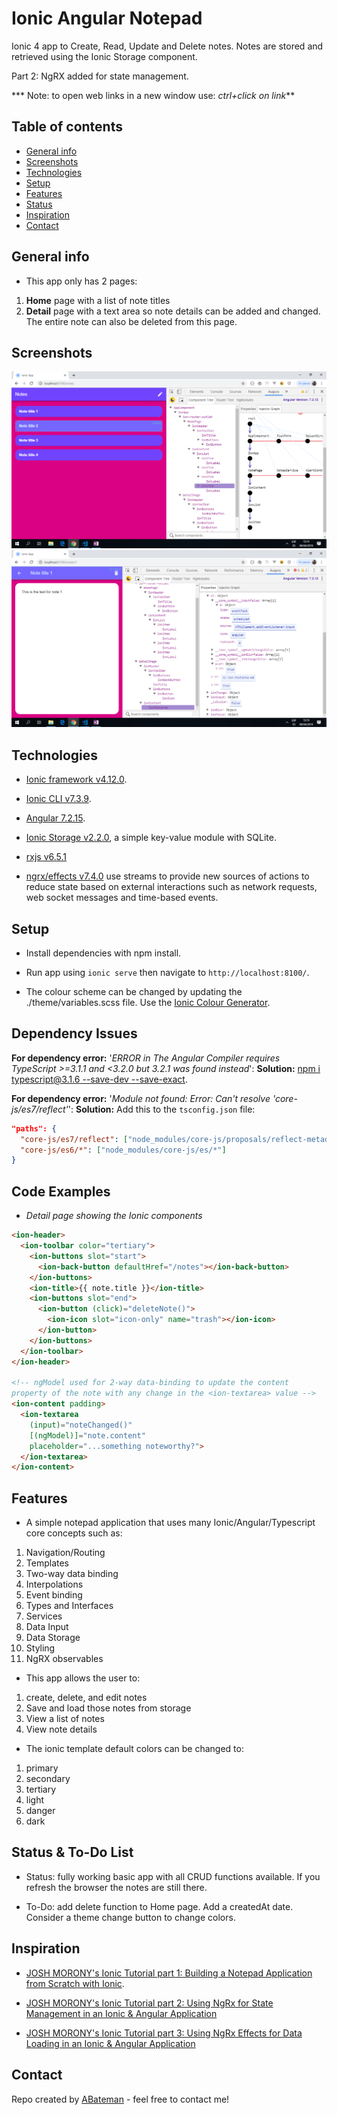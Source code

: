 # Ionic Angular Notepad

Ionic 4 app to Create, Read, Update and Delete notes. Notes are stored and retrieved using the Ionic Storage component.

Part 2: NgRX added for state management.

*** Note: to open web links in a new window use: _ctrl+click on link_**

## Table of contents

* [General info](#general-info)
* [Screenshots](#screenshots)
* [Technologies](#technologies)
* [Setup](#setup)
* [Features](#features)
* [Status](#status)
* [Inspiration](#inspiration)
* [Contact](#contact)

## General info

* This app only has 2 pages:

1. **Home** page with a list of note titles
2. **Detail** page with a text area so note details can be added and changed. The entire note can also be deleted from this page.

## Screenshots

![Example screenshot](./img/notes-page.png)
![Example screenshot](./img/note-text.png)

## Technologies

* [Ionic framework v4.12.0](https://ionicframework.com/docs).

* [Ionic CLI v7.3.9](https://ionicframework.com/docs).

* [Angular 7.2.15](https://angular.io/).

* [Ionic Storage v2.2.0](https://www.npmjs.com/package/@ionic/storage), a simple key-value module with SQLite.

* [rxjs v6.5.1](https://rxjs-dev.firebaseapp.com/)

* [ngrx/effects v7.4.0](https://ngrx.io/guide/effects) use streams to provide new sources of actions to reduce state based on external interactions such as network requests, web socket messages and time-based events.

## Setup

* Install dependencies with npm install.

* Run app using `ionic serve` then navigate to `http://localhost:8100/`.

* The colour scheme can be changed by updating the ./theme/variables.scss file. Use the [Ionic Colour Generator](https://ionicframework.com/docs/theming/color-gencrator).

## Dependency Issues

**For dependency error:** '_ERROR in The Angular Compiler requires TypeScript >=3.1.1 and <3.2.0 but 3.2.1 was found instead_':
**Solution:** [npm i typescript@3.1.6 --save-dev --save-exact](https://stackoverflow.com/questions/53578372/error-in-the-angular-compiler-requires-typescript-3-1-1-and-3-2-0-but-3-2-1-w).

**For dependency error:** '_Module not found: Error: Can't resolve 'core-js/es7/reflect'_':
**Solution:** Add this to the `tsconfig.json` file:

```json
"paths": {
  "core-js/es7/reflect": ["node_modules/core-js/proposals/reflect-metadata"],
  "core-js/es6/*": ["node_modules/core-js/es/*"]
}

```

## Code Examples

* _Detail page showing the Ionic components_

```html
<ion-header>
  <ion-toolbar color="tertiary">
    <ion-buttons slot="start">
      <ion-back-button defaultHref="/notes"></ion-back-button>
    </ion-buttons>
    <ion-title>{{ note.title }}</ion-title>
    <ion-buttons slot="end">
      <ion-button (click)="deleteNote()">
        <ion-icon slot="icon-only" name="trash"></ion-icon>
      </ion-button>
    </ion-buttons>
  </ion-toolbar>
</ion-header>

<!-- ngModel used for 2-way data-binding to update the content 
property of the note with any change in the <ion-textarea> value -->
<ion-content padding>
  <ion-textarea
    (input)="noteChanged()"
    [(ngModel)]="note.content"
    placeholder="...something noteworthy?">
  </ion-textarea>
</ion-content>
```

## Features

* A simple notepad application that uses many Ionic/Angular/Typescript core concepts such as:

1. Navigation/Routing
2. Templates
3. Two-way data binding
4. Interpolations
5. Event binding
6. Types and Interfaces
7. Services
8. Data Input
9. Data Storage
10. Styling
11. NgRX observables

* This app allows the user to:

1. create, delete, and edit notes
2. Save and load those notes from storage
3. View a list of notes
4. View note details

* The ionic template default colors can be changed to:

1. primary
2. secondary
3. tertiary
4. light
5. danger
6. dark

## Status & To-Do List

* Status: fully working basic app with all CRUD functions available. If you refresh the browser the notes are still there.

* To-Do: add delete function to Home page. Add a createdAt date. Consider a theme change button to change colors.

## Inspiration

* [JOSH MORONY's Ionic Tutorial part 1: Building a Notepad Application from Scratch with Ionic](https://www.joshmorony.com/building-a-notepad-application-from-scratch-with-ionic/).

* [JOSH MORONY's Ionic Tutorial part 2: Using NgRx for State Management in an Ionic & Angular Application](https://www.joshmorony.com/using-ngrx-for-state-management-in-an-ionic-angular-application/)

* [JOSH MORONY's Ionic Tutorial part 3: Using NgRx Effects for Data Loading in an Ionic & Angular Application](https://www.joshmorony.com/using-ngrx-effects-for-data-loading-in-an-ionic-angular-application/)

## Contact

Repo created by [ABateman](https://www.andrewbateman.org) - feel free to contact me!
